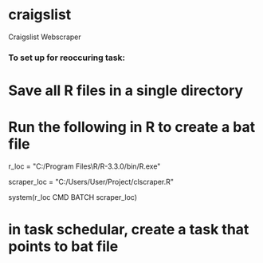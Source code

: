 # craigslist
Craigslist Webscraper

### To set up for reoccuring task:
# Save all R files in a single directory

# Run the following in R to create a bat file

r_loc = "C:/Program Files\R/R-3.3.0/bin/R.exe"

scraper_loc = "C:/Users/User/Project/clscraper.R"

system(r_loc CMD BATCH scraper_loc)

# in task schedular, create a task that points to bat file

